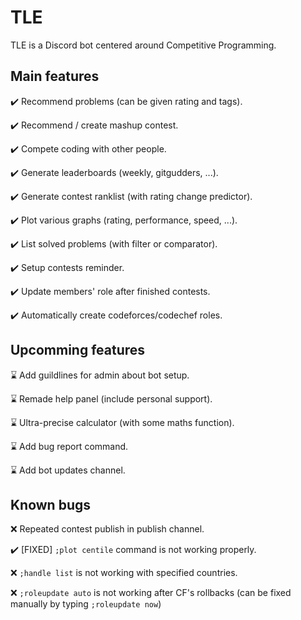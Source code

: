 # TLE

TLE is a Discord bot centered around Competitive Programming.

## Main features

✔️ Recommend problems (can be given rating and tags).

✔️ Recommend / create mashup contest.

✔️ Compete coding with other people.

✔️ Generate leaderboards (weekly, gitgudders, ...).

✔️ Generate contest ranklist (with rating change predictor).

✔️ Plot various graphs (rating, performance, speed, ...).

✔️ List solved problems (with filter or comparator).

✔️ Setup contests reminder.

✔️ Update members' role after finished contests.

✔️ Automatically create codeforces/codechef roles.

## Upcomming features

⌛ Add guildlines for admin about bot setup.

⌛ Remade help panel (include personal support).

⌛ Ultra-precise calculator (with some maths function).

⌛ Add bug report command.

⌛ Add bot updates channel.

## Known bugs

❌ Repeated contest publish in publish channel.

✔️ [FIXED] `;plot centile` command is not working properly.

❌ `;handle list` is not working with specified countries.

❌ `;roleupdate auto` is not working after CF's rollbacks (can be fixed manually by typing `;roleupdate now`)